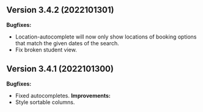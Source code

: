 ## Version 3.4.2 (2022101301)
**Bugfixes:**
* Location-autocomplete will now only show locations of booking options that match the given dates of the search.
* Fix broken student view.

## Version 3.4.1 (2022101300)
**Bugfixes:**
* Fixed autocompletes.
**Improvements:**
* Style sortable columns.